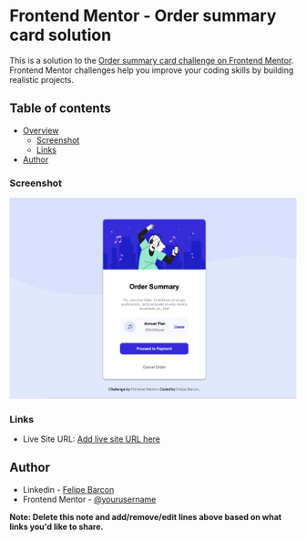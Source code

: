 # Frontend Mentor - Order summary card solution

This is a solution to the [Order summary card challenge on Frontend Mentor](https://www.frontendmentor.io/challenges/order-summary-component-QlPmajDUj). Frontend Mentor challenges help you improve your coding skills by building realistic projects.

## Table of contents

- [Overview](#overview)
  - [Screenshot](#screenshot)
  - [Links](#links)
- [Author](#author)

### Screenshot

![](./images/screenshot.png)

### Links

- Live Site URL: [Add live site URL here](https://order-summary-component-main-felipe.netlify.app/)

## Author

- Linkedin - [Felipe Barcon](https://www.linkedin.com/in/felipe-barcon/)
- Frontend Mentor - [@yourusername](https://www.frontendmentor.io/profile/yourusername)


**Note: Delete this note and add/remove/edit lines above based on what links you'd like to share.**
